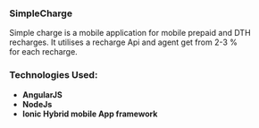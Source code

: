 <h3>SimpleCharge</h3>

<p> Simple charge is a mobile application for mobile prepaid and DTH recharges. It utilises a recharge Api and agent get from 2-3 % </br>
for each recharge.</p>

<h3>Technologies Used:</h3>
  <ul>
    <li><b>AngularJS</b></li>
    <li><b>NodeJs</b></li>
    <li><b>Ionic Hybrid mobile App framework</b></li>
    </ul>
